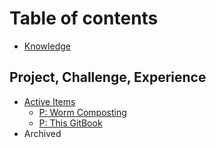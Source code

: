 # Table of contents

* [Knowledge](README.md)

## Project, Challenge, Experience

* [Active Items](project-challenge-experience/active/README.md)
  * [P: Worm Composting](project-challenge-experience/active/p-worm-composting.md)
  * [P: This GitBook](project-challenge-experience/active/p-this-gitbook.md)
* Archived

